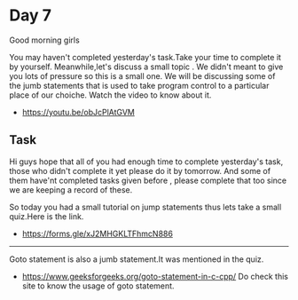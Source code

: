 # Day 7


Good morning girls

You may haven't completed yesterday's task.Take your time to complete it by yourself. Meanwhile,let's discuss a small topic . We didn't meant to give you lots of pressure so this is a small one. 
We will be discussing some of the jumb statements that is used to take program control to a particular place of our choiche.
Watch the video to know about it.
- https://youtu.be/obJcPlAtGVM


## Task

Hi guys hope that all of you had enough time to complete yesterday's task, those who didn't complete it yet please do it by tomorrow. And some of them have'nt completed tasks given before , please complete  that too since we are keeping a record of these.

So today you had a small tutorial on jump statements thus lets take a small quiz.Here is the link.
- https://forms.gle/xJ2MHGKLTFhmcN886

----

Goto statement is also a jumb statement.It was mentioned in the quiz.

- https://www.geeksforgeeks.org/goto-statement-in-c-cpp/
Do check this site to know the usage of goto statement.
